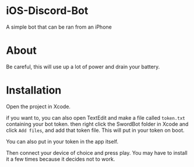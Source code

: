 # iOS-Discord-Bot
A simple bot that can be ran from an iPhone
# About
Be careful, this will use up a lot of power and drain your battery.
# Installation
Open the project in Xcode. 

if you want to, you can also open TextEdit and make a file called `token.txt` containing your bot token. then right click the SwordBot folder in Xcode and click `Add files`, and add that token file. This will put in your token on boot.

You can also put in your token in the app itself.

Then connect your device of choice and press play. You may have to install it a few times because it decides not to work.
